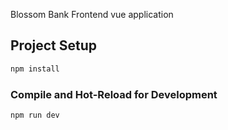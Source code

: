 Blossom Bank Frontend vue application

## Project Setup

```sh
npm install
```

### Compile and Hot-Reload for Development

```sh
npm run dev
```
